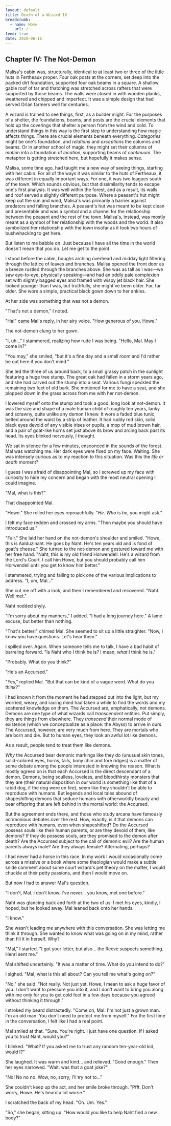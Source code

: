 ```yaml
---
layout: default
title: Death of a Wizard IV
breadcrumb:
  - name: Home
    url: /
feed: true
date: 2020-06-16
---
```

Chapter IV: The Not-Demon
-------------------------

Malisa's cabin was, structurally, identical to at least two or three of the little huts in Fertheaux proper. Four oak posts at the corners, set deep into the packed dirt foundation, supported four oak beams in a square. A shallow gable roof of tar and thatching was stretched across rafters that were supported by those beams. The walls were closed in with wooden planks, weathered and chipped and imperfect. It was a simple design that had served Orlan farmers well for centuries.

A wizard is trained to see things, first, as a builder might. For the purposes of a shelter, the foundations, beams, and posts are the crucial elements that hold up the coverings that shelter a person from the wind and cold. To understand things in this way is the first step to understanding how magic affects things. There are crucial elements beneath everything. *Categories* might be one's foundation, and *relations* and *exceptions* the columns and beams. Or in another school of magic, they might set their columns of *motion* into a foundation of *location*, supporting beams of *continuum*. The metaphor is getting stretched here, but hopefully it makes sense.

Malisa, some time ago, had taught me a new way of seeing things, starting with her cabin. For all of the ways it was similar to the huts of Fertheaux, it was different in equally important ways. For one, it was two leagues south of the town. Which sounds obvious, but that dissimilarity tends to escape one's first analysis. It was well within the forest, and as a result, its walls and roof served a slightly different purpose. Where a peasant's hut might keep out the sun and wind, Malisa's was primarily a barrier against predators and falling branches. A peasant's hut was meant to be kept clean and presentable and was a symbol and a channel for the relationship between the peasant and the rest of the town. Malisa's, instead, was mostly meant as a symbol of her relationship with the woods and the world. It also symbolized her relationship with the town insofar as it took two hours of bushwhacking to get here.

But listen to me babble on. Just because I have all the time in the world doesn't mean that you do. Let me get to the point.

I stood before the cabin, boughs arching overhead and midday light filtering through the lattice of leaves and branches. Malisa opened the front door as a breeze rustled through the branches above. She was as tall as I was—we saw eye-to-eye, physically speaking—and had an oddly pale complexion set with slightly bagged eyes and framed with wispy jet black hair. She looked younger than I was, but truthfully, she might've been older. Far, far older. She wore a simple, practical black gown down to her ankles.

At her side was something that was not a demon.

"That's not a demon," I noted.

"Ha!" came Mal's reply, in her airy voice. "How generous of you, Howe."

The not-demon clung to her gown.

"I, uh..." I stammered, realizing how rude I was being. "Hello, Mal. May I come in?"

"You may," she smiled, "but it's a fine day and a small room and I'd rather be out here if you don't mind."

She led the three of us around back, to a small grassy patch in the sunlight featuring a huge tree stump. The great oak had fallen in a storm years ago, and she had carved out the stump into a seat. Various fungi speckled the remaining two feet of old bark. She motioned for me to have a seat, and she plopped down in the grass across from me with her not-demon.

I lowered myself onto the stump and took a good, long look at not-demon. It was the size and shape of a male human child of roughly ten years, lanky and scrawny, quite unlike any demon I knew. It wore a faded blue tunic, belted around the waist by a strip of leather. It had ruddy red skin, solid black eyes devoid of any visible irises or pupils, a mop of mud brown hair, and a pair of goat-like horns set just above its brow and arcing back past its head. Its eyes blinked nervously, I thought.

We sat in silence for a few minutes, ensconced in the sounds of the forest. Mal was watching me. Her dark eyes were fixed on my face. Waiting. She was intensely curious as to my reaction to this situation. Was this the *life or death* moment?

I guess I was afraid of disappointing Mal, so I screwed up my face with curiosity to hide my concern and began with the most neutral opening I could imagine.

"Mal, what is this?"

That disappointed Mal.

"Howe." She rolled her eyes reproachfully. "*He.* *Who* is *he*, you might ask."

I felt my face redden and crossed my arms. "Then maybe you should have introduced us."

"Fair." She laid her hand on the not-demon's shoulder and smiled. "Howe, this is Aalduzinaht. He goes by Naht. He's ten years old and is fond of goat's cheese." She turned to the not-demon and gestured toward me with her free hand. "Naht, this is my old friend Horwendell. He's a wizard from the Lord's Court. I call him Howe, but you should probably call him Horwendell until you get to know him better."

I stammered, trying and failing to pick one of the various implications to address. "I, um, Mal..."

She cut me off with a look, and then I remembered and recovered. "Naht. Well met."

Naht nodded shyly.

"I'm sorry about my manners," I added. "I had a long journey here." A lame excuse, but better than nothing.

"That's better!" chimed Mal. She seemed to sit up a little straighter. "Now, I know you have questions. Let's hear them."

I spilled over. Again. When someone tells me to talk, I have a bad habit of barreling forward. "Is Naht who I think he is? I mean, *what* I think he is."

"Probably. What do you think?"

"He's an Accursed."

"Yes," replied Mal. "But that can be kind of a vague word. What do you *think*?"

I had known it from the moment he had stepped out into the light, but my worried, weary, and racing mind had taken a while to find the words and my scattered knowledge on them. The Accursed are, emphatically, not demons. Demons are one type of what wizards call *transcendent* entities. Put simply, they are things from elsewhere. They *transcend* their normal mode of existence (which we conceptualize as a place: the Abyss) to arrive in ours. The Accursed, however, are very much from here. They are mortals who are born and die. But to human eyes, they look an awful lot like demons.

As a result, people tend to treat them like demons.

*Why* the Accursed bear demonic markings like they do (unusual skin tones, solid-colored eyes, horns, tails, bony chin and fore ridges) is a matter of some debate among the people interested in knowing the reason. What is mostly agreed on is that each Accursed is the direct descendant of a demon. Demons, being soulless, loveless, and bloodthirsty monsters that they are (their natural disposition in our world is something like that of a rabid dog, if the dog were on fire), seem like they shouldn't be able to reproduce with humans. But legends and local tales abound of shapeshifting demons that seduce humans with otherworldly beauty and bear offspring that are left behind in the mortal world: the Accursed.

But the agreement ends there, and those who study arcana have famously acrimonious debates over the rest. How, exactly, is it that demons can reproduce with humans, even when shapeshifted? Do the Accursed possess souls like their human parents, or are they devoid of them, like demons? If they do possess souls, are they promised to the demon after death? Are the Accursed subject to the call of demonic evil? Are the human parents always male? Are they always female? Alternating, perhaps?

I had never had a horse in this race. In my work I would occasionally come across a missive or a book where some theologian would make a subtle snide comment about some court wizard's pet theory on the matter, I would chuckle at their petty passions, and then I would move on.

But now I had to answer Mal's question.

"I don't, Mal. I don't know. I've never... you know, met one before."

Naht was glancing back and forth at the two of us. I met his eyes, kindly, I hoped, but he looked away. Mal leaned back onto her hands.

"I know."

She wasn't leading me anywhere with this conversation. She was letting me think it through. She wanted to know what was going on in my mind, rather than fill it in herself. Why?

"Mal," I started. "I got your letter, but also... the Reeve suspects something. Henri sent me."

Mal shifted uncertainly. "It was a matter of time. What do you intend to do?"

I sighed. "Mal, what is this all about? Can you tell me what's going on?"

"No," she said. "Not really. Not just yet. Howe, I mean to ask a huge favor of you. I don't want to pressure you into it, and I don't want to bring you along with me only for you to get cold feet in a few days because you agreed without thinking it through."

I stroked my beard distractedly. "Come on, Mal. I'm not just a grown man. I'm an old man. You don't need to protect me from myself." For the first time in the conversation, I felt like I had a real point.

Mal smiled at that. "Sure. You're right. I just have one question. If I asked you to trust Naht, would you?"

I blinked. "What? If you asked me to trust any random ten-year-old kid, would I?"

She laughed. It was warm and kind... and relieved. "Good enough." Then her eyes narrowed. "Wait. was that a goat joke?"

"No! No no no. Wow, no, sorry, I'll try not to..."

She couldn't keep up the act, and her smile broke through. "Pfft. Don't worry, Howe. He's heard a lot worse."

I scratched the back of my head. "Oh. Um. Yes."

"So," she began, sitting up. "How would you like to help Naht find a new body?"
